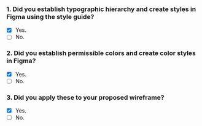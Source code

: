 ### 1. Did you establish typographic hierarchy and create styles in Figma using the style guide?

- [x] Yes.
- [ ] No.

### 2. Did you establish permissible colors and create color styles in Figma?

- [x] Yes.
- [ ] No.

### 3. Did you apply these to your proposed wireframe?

- [x] Yes.
- [ ] No.
